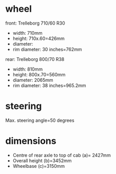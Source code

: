 wheel
=====
front: Trelleborg 710/60 R30
 * width: 710mm
 * height: 710x.60=426mm
 * diameter: 
 * rim diameter: 30 inches=762mm

rear:  Trelleborg 800/70 R38
 * width: 810mm
 * height: 800x.70=560mm
 * diameter: 2065mm
 * rim diameter: 38 inches=965.2mm

steering
========
Max. steering angle=50 degrees

dimensions
==========
 * Centre of rear axle to top of cab (a)= 2427mm
 * Overall height (b)=3452mm
 * Wheelbase (c)=3150mm
